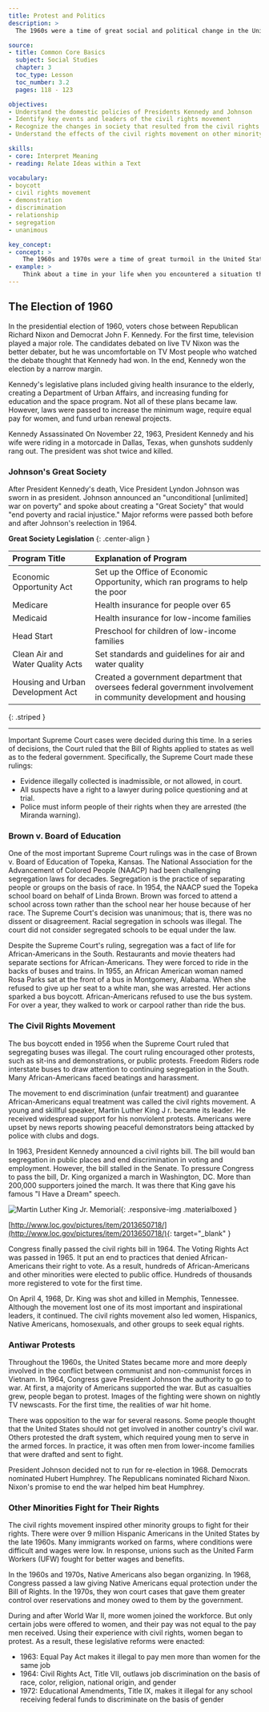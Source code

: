 ```yaml
---
title: Protest and Politics
description: >
  The 1960s were a time of great social and political change in the United States. African Americans used nonviolent protests to gain civil rights. The civil rights movement inspired women and other minorities to fight for their rights.

source:
- title: Common Core Basics
  subject: Social Studies
  chapter: 3
  toc_type: Lesson
  toc_number: 3.2
  pages: 118 - 123

objectives:
- Understand the domestic policies of Presidents Kennedy and Johnson
- Identify key events and leaders of the civil rights movement
- Recognize the changes in society that resulted from the civil rights movement
- Understand the effects of the civil rights movement on other minority groups

skills:
- core: Interpret Meaning
- reading: Relate Ideas within a Text

vocabulary:
- boycott
- civil rights movement
- demonstration
- discrimination
- relationship
- segregation
- unanimous

key_concept:
- concept: >
    The 1960s and 1970s were a time of great turmoil in the United States.
- example: >
    Think about a time in your life when you encountered a situation that you believed was unfair. How did you react to it? What, if anything, did you do about it?<br /><br />From the time that slavery was abolished, laws and other practices were put in place that continued to treat African Americans unfairly. The civil rights movement encouraged all people to take a stand against discrimination.
---
```

## The Election of 1960

In the presidential election of 1960, voters chose between Republican Richard Nixon and Democrat John F. Kennedy. For the first time, television played a major role. The candidates debated on live TV Nixon was the better debater, but he was uncomfortable on TV Most people who watched the debate thought that Kennedy had won. In the end, Kennedy won the election by a narrow margin.

Kennedy's legislative plans included giving health insurance to the elderly, creating a Department of Urban Affairs, and increasing funding for education and the space program. Not all of these plans became law. However, laws were passed to increase the minimum wage, require equal pay for women, and fund urban renewal projects.

Kennedy Assassinated On November 22, 1963, President Kennedy and his wife were riding in a motorcade in Dallas, Texas, when gunshots suddenly rang out. The president was shot twice and killed.

### Johnson's Great Society

After President Kennedy's death, Vice President Lyndon Johnson was sworn in as president. Johnson announced an "unconditional [unlimited] war on poverty" and spoke about creating a "Great Society" that would "end poverty and racial injustice." Major reforms were passed both before and after Johnson's reelection in 1964.

**Great Society Legislation**
{: .center-align }

| Program Title | Explanation of Program |
|:-|:-|
| Economic Opportunity Act | Set up the Office of Economic Opportunity, which ran programs to help the poor |
| Medicare | Health insurance for people over 65 |
| Medicaid | Health insurance for low-income families |
| Head Start | Preschool for children of low-income families |
| Clean Air and Water Quality Acts | Set standards and guidelines for air and water quality |
| Housing and Urban Development Act | Created a government department that oversees federal government involvement in community development and housing |
{: .striped }

---

Important Supreme Court cases were decided during this time. In a series of decisions, the Court ruled that the Bill of Rights applied to states as well as to the federal government. Specifically, the Supreme Court made these rulings:

  * Evidence illegally collected is inadmissible, or not allowed, in court.
  * All suspects have a right to a lawyer during police questioning and at trial.
  * Police must inform people of their rights when they are arrested (the Miranda warning).
  
### Brown v. Board of Education

One of the most important Supreme Court rulings was in the case of Brown v. Board of Education of Topeka, Kansas. The National Association for the Advancement of Colored People (NAACP) had been challenging segregation laws for decades. Segregation is the practice of separating people or groups on the basis of race. In 1954, the NAACP sued the Topeka school board on behalf of Linda Brown. Brown was forced to attend a school across town rather than the school near her house because of her race. The Supreme Court's decision was unanimous; that is, there was no dissent or disagreement. Racial segregation in schools was illegal. The court did not consider segregated schools to be equal under the law. 

Despite the Supreme Court's ruling, segregation was a fact of life for African-Americans in the South. Restaurants and movie theaters had separate sections for African-Americans. They were forced to ride in the backs of buses and trains. In 1955, an African American woman named Rosa Parks sat at the front of a bus in Montgomery, Alabama. When she refused to give up her seat to a white man, she was arrested. Her actions sparked a bus boycott. African-Americans refused to use the bus system. For over a year, they walked to work or carpool rather than ride the bus.

### The Civil Rights Movement

The bus boycott ended in 1956 when the Supreme Court ruled that segregating buses was illegal. The court ruling encouraged other protests, such as sit-ins and demonstrations, or public protests. Freedom Riders rode interstate buses to draw attention to continuing segregation in the South. Many African-Americans faced beatings and harassment.

The movement to end discrimination (unfair treatment) and guarantee African-Americans equal treatment was called the civil rights movement. A young and skillful speaker, Martin Luther King J r. became its leader. He received widespread support for his nonviolent protests. Americans were upset by news reports showing peaceful demonstrators being attacked by police with clubs and dogs.

In 1963, President Kennedy announced a civil rights bill. The bill would ban segregation in public places and end discrimination in voting and employment. However, the bill stalled in the Senate. To pressure Congress to pass the bill, Dr. King organized a march in Washington, DC. More than 200,000 supporters joined the march. It was there that King gave his famous "I Have a Dream" speech.

![Martin Luther King Jr. Memorial](.../img/mlk_memorial.jpg){: .responsive-img .materialboxed }

[http://www.loc.gov/pictures/item/2013650718/](http://www.loc.gov/pictures/item/2013650718/){: target="_blank" }

Congress finally passed the civil rights bill in 1964. The Voting Rights Act was passed in 1965. It put an end to practices that denied African-Americans their right to vote. As a result, hundreds of African-Americans and other minorities were elected to public office. Hundreds of thousands more registered to vote for the first time.

On April 4, 1968, Dr. King was shot and killed in Memphis, Tennessee. Although the movement lost one of its most important and inspirational leaders, it continued. The civil rights movement also led women, Hispanics, Native Americans, homosexuals, and other groups to seek equal rights.

### Antiwar Protests

Throughout the 1960s, the United States became more and more deeply involved in the conflict between communist and non-communist forces in Vietnam. In 1964, Congress gave President Johnson the authority to go to war. At first, a majority of Americans supported the war. But as casualties grew, people began to protest. Images of the fighting were shown on nightly TV newscasts. For the first time, the realities of war hit home.

There was opposition to the war for several reasons. Some people thought that the United States should not get involved in another country's civil war. Others protested the draft system, which required young men to serve in the armed forces. In practice, it was often men from lower-income families that were drafted and sent to fight.

President Johnson decided not to run for re-election in 1968. Democrats nominated Hubert Humphrey. The Republicans nominated Richard Nixon. Nixon's promise to end the war helped him beat Humphrey.

### Other Minorities Fight for Their Rights

The civil rights movement inspired other minority groups to fight for their rights. There were over 9 million Hispanic Americans in the United States by the late 1960s. Many immigrants worked on farms, where conditions were difficult and wages were low. In response, unions such as the United Farm Workers (UFW) fought for better wages and benefits.

In the 1960s and 1970s, Native Americans also began organizing. In 1968, Congress passed a law giving Native Americans equal protection under the Bill of Rights. In the 1970s, they won court cases that gave them greater control over reservations and money owed to them by the government.

During and after World War II, more women joined the workforce. But only certain jobs were offered to women, and their pay was not equal to the pay men received. Using their experience with civil rights, women began to protest. As a result, these legislative reforms were enacted:

  * 1963: Equal Pay Act makes it illegal to pay men more than women for the same job  
  * 1964: Civil Rights Act, Title VII, outlaws job discrimination on the basis of race, color, religion, national origin, and gender  
  * 1972: Educational Amendments, Title IX, makes it illegal for any school receiving federal funds to discriminate on the basis of gender